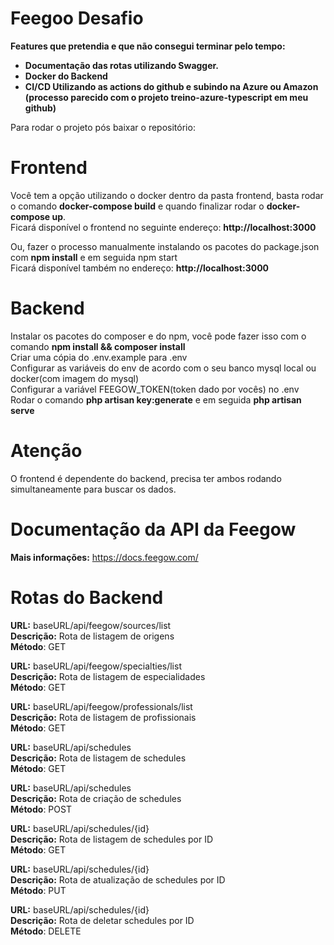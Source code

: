# Feegoo Desafio
<b>Features que pretendia e que não consegui terminar pelo tempo:
* Documentação das rotas utilizando Swagger.
* Docker do Backend
* CI/CD Utilizando as actions do github e subindo na Azure ou Amazon (processo parecido com o projeto treino-azure-typescript em meu github)</b>

Para rodar o projeto pós baixar o repositório:

# Frontend
Você tem a opção utilizando o docker dentro da pasta frontend, basta rodar o comando <b>docker-compose build</b> e quando finalizar rodar o <b>docker-compose up</b>.<br />
Ficará disponível o frontend no seguinte endereço: <b>http://localhost:3000</b>

Ou, fazer o processo manualmente instalando os pacotes do package.json com <b>npm install</b> e em seguida npm start<br />
Ficará disponível também no endereço: <b>http://localhost:3000</b>

# Backend
Instalar os pacotes do composer e do npm, você pode fazer isso com o comando <b>npm install && composer install</b><br />
Criar uma cópia do .env.example para .env<br />
Configurar as variáveis do env de acordo com o seu banco mysql local ou docker(com imagem do mysql)<br />
Configurar a variável FEEGOW_TOKEN(token dado por vocês) no .env<br />
Rodar o comando <b>php artisan key:generate</b> e em seguida <b>php artisan serve</b>

# Atenção
O frontend é dependente do backend, precisa ter ambos rodando simultaneamente para buscar os dados.

# Documentação da API da Feegow
<b>Mais informações:</b> https://docs.feegow.com/

# Rotas do Backend
<b>URL:</b> baseURL/api/feegow/sources/list<br />
<b>Descrição:</b> Rota de listagem de origens<br />
<b>Método</b>: GET

<b>URL:</b> baseURL/api/feegow/specialties/list<br />
<b>Descrição:</b> Rota de listagem de especialidades<br />
<b>Método</b>: GET

<b>URL:</b> baseURL/api/feegow/professionals/list<br />
<b>Descrição:</b> Rota de listagem de profissionais<br />
<b>Método</b>: GET

<b>URL:</b> baseURL/api/schedules<br />
<b>Descrição:</b> Rota de listagem de schedules<br />
<b>Método</b>: GET

<b>URL:</b> baseURL/api/schedules<br />
<b>Descrição:</b> Rota de criação de schedules<br />
<b>Método</b>: POST

<b>URL:</b> baseURL/api/schedules/{id}<br />
<b>Descrição:</b> Rota de listagem de schedules por ID<br />
<b>Método</b>: GET

<b>URL:</b> baseURL/api/schedules/{id}<br />
<b>Descrição:</b> Rota de atualização de schedules por ID<br />
<b>Método</b>: PUT

<b>URL:</b> baseURL/api/schedules/{id}<br />
<b>Descrição:</b> Rota de deletar schedules por ID<br />
<b>Método</b>: DELETE
